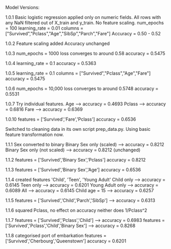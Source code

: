 Model Versions:

1.0.1
Basic logistic regression applied only on numeric fields. All rows with any NaN filtered out of X_train and y_train. No feature scaling.
num_epochs = 100
learning_rate = 0.01
columns = ["Survived","Pclass","Age","SibSp","Parch","Fare"]
Accuracy = 0.50 - 0.52

1.0.2
Feature scaling added
Accuracy unchanged

1.0.3
num_epochs = 1000
loss converges to around 0.58
accuracy = 0.5475

1.0.4
learning_rate = 0.1
accuracy = 0.5363

1.0.5
learning_rate = 0.1
columns = ["Survived","Pclass","Age","Fare"]
accuracy = 0.5475

1.0.6
num_epochs = 10,000
loss converges to around 0.5748
accuracy = 0.5531

1.0.7
Try individual features.
Age --> accuracy = 0.4693
Pclass --> accuracy = 0.6816
Fare --> accuracy = 0.6369

1.0.10
features = ['Survived','Fare','Pclass']
accuracy = 0.6536

Switched to cleaning data in its own script prep_data.py. Using basic feature transformation now.

1.1.1
Sex converted to binary
Binary Sex only (scaled) --> accuracy = 0.8212
Binary Sex only (not scaled) --> accuracy = 0.8212 (unchanged)

1.1.2
features = ['Survived','Binary Sex','Pclass']
accuracy = 0.8212

1.1.3
features = ['Survived','Binary Sex','Age']
accuracy = 0.6536

1.1.4
created features 'Child', 'Teen', 'Young Adult'
Child only --> accuracy = 0.6145
Teen only --> accuracy = 0.6201
Young Adult only --> accuracy = 0.6089
All --> accuracy = 0.6145
Child age = 15 --> accuracy = 0.6257

1.1.5
features = ['Survived','Child','Parch','SibSp'] --> accuracy = 0.6313

1.1.6
squared Pclass, no effect on accuracy
neither does 1/Pclass^2

1.1.7
features = ['Survived','Pclass','Child'] --> accuracy = 0.6983
features = ['Survived','Pclass','Child','Binary Sex'] --> accuracy = 0.8268

1.1.8
categorised port of embarkation
features = ['Survived','Cherbourg','Queenstown']
accuracy = 0.6201